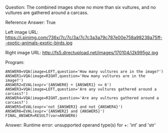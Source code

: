 Question: The combined images show no more than six vultures, and no vultures are gathered around a carcass.

Reference Answer: True

Left image URL: https://i.pinimg.com/736x/7c/7c/3a/7c7c3a3a79c787e00e758a98238a75ff--exotic-animals-exotic-birds.jpg

Right image URL: http://fs5.directupload.net/images/170104/i2k995gz.jpg

Program:

```
ANSWER0=VQA(image=LEFT,question='How many vultures are in the image?')
ANSWER1=VQA(image=RIGHT,question='How many vultures are in the image?')
ANSWER2=EVAL(expr='{ANSWER0} + {ANSWER1} <= 6')
ANSWER3=VQA(image=LEFT,question='Are any vultures gathered around a carcass?')
ANSWER4=VQA(image=RIGHT,question='Are any vultures gathered around a carcass?')
ANSWER5=EVAL(expr='not {ANSWER3} and not {ANSWER4}')
ANSWER6=EVAL(expr='{ANSWER2} and {ANSWER5}')
FINAL_ANSWER=RESULT(var=ANSWER6)
```
Answer: Runtime error: unsupported operand type(s) for +: 'int' and 'str'

